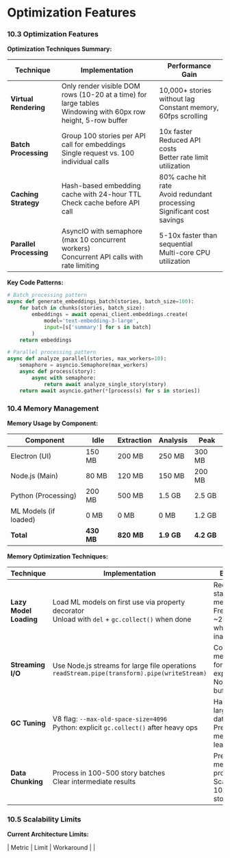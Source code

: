 # Optimization Features

### 10.3 Optimization Features

**Optimization Techniques Summary:**

| Technique | Implementation | Performance Gain |
|-----------|---------------|------------------|
| **Virtual Rendering** | Only render visible DOM rows (10-20 at a time) for large tables<br>Windowing with 60px row height, 5-row buffer | 10,000+ stories without lag<br>Constant memory, 60fps scrolling |
| **Batch Processing** | Group 100 stories per API call for embeddings<br>Single request vs. 100 individual calls | 10x faster<br>Reduced API costs<br>Better rate limit utilization |
| **Caching Strategy** | Hash-based embedding cache with 24-hour TTL<br>Check cache before API call | 80% cache hit rate<br>Avoid redundant processing<br>Significant cost savings |
| **Parallel Processing** | AsyncIO with semaphore (max 10 concurrent workers)<br>Concurrent API calls with rate limiting | 5-10x faster than sequential<br>Multi-core CPU utilization |

**Key Code Patterns:**

```python
# Batch processing pattern
async def generate_embeddings_batch(stories, batch_size=100):
    for batch in chunks(stories, batch_size):
        embeddings = await openai_client.embeddings.create(
            model='text-embedding-3-large',
            input=[s['summary'] for s in batch]
        )
    return embeddings

# Parallel processing pattern
async def analyze_parallel(stories, max_workers=10):
    semaphore = asyncio.Semaphore(max_workers)
    async def process(story):
        async with semaphore:
            return await analyze_single_story(story)
    return await asyncio.gather(*[process(s) for s in stories])
```

### 10.4 Memory Management

**Memory Usage by Component:**

| Component | Idle | Extraction | Analysis | Peak |
|-----------|------|------------|----------|------|
| Electron (UI) | 150 MB | 200 MB | 250 MB | 300 MB |
| Node.js (Main) | 80 MB | 120 MB | 150 MB | 200 MB |
| Python (Processing) | 200 MB | 500 MB | 1.5 GB | 2.5 GB |
| ML Models (if loaded) | 0 MB | 0 MB | 0 MB | 1.2 GB |
| **Total** | **430 MB** | **820 MB** | **1.9 GB** | **4.2 GB** |

**Memory Optimization Techniques:**

| Technique | Implementation | Benefit |
|-----------|---------------|---------|
| **Lazy Model Loading** | Load ML models on first use via property decorator<br>Unload with `del` + `gc.collect()` when done | Reduce startup memory<br>Free ~200MB when inactive |
| **Streaming I/O** | Use Node.js streams for large file operations<br>`readStream.pipe(transform).pipe(writeStream)` | Constant memory for 50MB+ exports<br>No full-file buffering |
| **GC Tuning** | V8 flag: `--max-old-space-size=4096`<br>Python: explicit `gc.collect()` after heavy ops | Handle large datasets<br>Prevent memory leaks |
| **Data Chunking** | Process in 100-500 story batches<br>Clear intermediate results | Predictable memory profile<br>Scalable to 10K+ stories |

### 10.5 Scalability Limits

**Current Architecture Limits:**

| Metric | Limit | Workaround |
|

